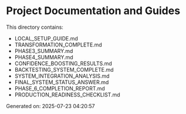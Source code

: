 ﻿# Project Documentation and Guides

This directory contains:

- LOCAL_SETUP_GUIDE.md
- TRANSFORMATION_COMPLETE.md
- PHASE3_SUMMARY.md
- PHASE4_SUMMARY.md
- CONFIDENCE_BOOSTING_RESULTS.md
- BACKTESTING_SYSTEM_COMPLETE.md
- SYSTEM_INTEGRATION_ANALYSIS.md
- FINAL_SYSTEM_STATUS_ANSWER.md
- PHASE_6_COMPLETION_REPORT.md
- PRODUCTION_READINESS_CHECKLIST.md

Generated on: 2025-07-23 04:20:57
